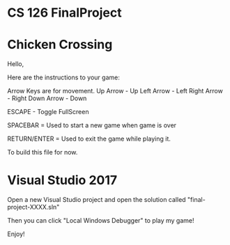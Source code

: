 # CS 126 FinalProject

<h1> Chicken Crossing </h1>

Hello,


Here are the instructions to your game:

Arrow Keys are for movement. 
Up Arrow - Up
Left Arrow - Left
Right Arrow - Right
Down Arrow - Down

ESCAPE - Toggle FullScreen

SPACEBAR = Used to start a new game when game is over

RETURN/ENTER = Used to exit the game while playing it.


To build this file for now.

<h1> Visual Studio 2017 </h1>

Open a new Visual Studio project and open the solution called "final-project-XXXX.sln"

Then you can click "Local Windows Debugger" to play my game!

Enjoy!
